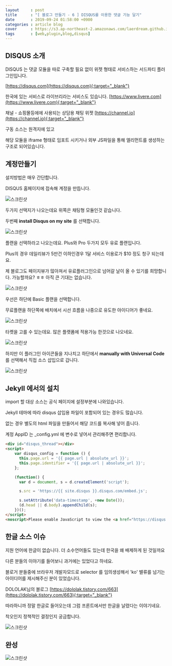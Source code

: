 ```yaml
---
layout     : post
title      : "[ 블로그 만들기 - 6 ] DISQUS를 이용한 댓글 기능 달기"
date       : 2019-09-24 01:58:00 +0900
categories : article blog
cover      : https://s3.ap-northeast-2.amazonaws.com/laerdream.github.io/cover/disqus.jpg
tags       : [web,plugin,blog,disqus]
---
```


## DISQUS 소개

DISQUS 는 댓글 모듈을 따로 구축할 필요 없이 위젯 형태로 서비스하는 서드파티 플러그인입니다.

[https://disqus.com](https://disqus.com){:target="_blank"}

한국에 있는 서비스로 라이브리라는 서비스도 있습니다.
[https://www.livere.com](https://www.livere.com){:target="_blank"}

채널 - 쇼핑몰등에에 사용되는 상담용 채팅 위젯
[https://channel.io](https://channel.io){:target="_blank"}

구동 소스는 원격지에 있고 

해당 모듈을 iframe 형태로 임포트 시키거나 외부 JS파일을 통해 엘리먼트를 생성하는 구조로 되어있습니다.


## 계정만들기

설치방법은 매우 간단합니다.

DISQUS 홈페이지에 접속해 계정을 만듭니다.

![스크린샷](https://s3.ap-northeast-2.amazonaws.com/laerdream.github.io/2019-09-24/2019-09-24-disqus0.jpg)

두가지 선택지가 나오는데요 위쪽은 채팅형 모듈인것 같습니다.

두번째 **install Disqus on my site** 를 선택합니다.

![스크린샷](https://s3.ap-northeast-2.amazonaws.com/laerdream.github.io/2019-09-24/2019-09-24-disqus2.jpg)

플랜을 선택하라고 나오는데요. Plus와 Pro 두가지 모두 유료 플랜입니다. 

Plus의 경우 데일리뷰가 5만건 이하인경우 1달 서비스 이용로가 $10 정도 청구 되는데요. 

제 블로그도 페이지뷰가 많아져서 유료플러그인으로 넘어갈 날이 올 수 있기를 희망합니다. 가능할까요? ㅎㅎ 아직 큰 기대는 없습니다.

![스크린샷](https://s3.ap-northeast-2.amazonaws.com/laerdream.github.io/2019-09-24/2019-09-24-disqus3.jpg)

우선은 하단에 Basic 플랜을 선택합니다. 

무료플랜을 하단쪽에 배치에서 시선 흐름을 나중으로 유도한 아이디어가 좋네요.

![스크린샷](https://s3.ap-northeast-2.amazonaws.com/laerdream.github.io/2019-09-24/2019-09-24-disqus4.jpg)

타켓을 고를 수 있는데요. 많은 플랫폼에 적용가능 한것으로 나오네요. 

![스크린샷](https://s3.ap-northeast-2.amazonaws.com/laerdream.github.io/2019-09-24/2019-09-24-disqus5.jpg)

하지만 이 플러그인 아이콘들을 지나치고 하단에서 **manually with Universal Code** 를 선택해서 직접 소스 삽입으로 갑니다.

![스크린샷](https://s3.ap-northeast-2.amazonaws.com/laerdream.github.io/2019-09-24/2019-09-24-disqus6.jpg)

## Jekyll 에서의 설치

import 할 대상 소스는 공식 페이지에 설정부분에 나와있습니다.

Jekyll 테마에 따라 disqus 삽입용 파일이 포함되어 있는 경우도 많습니다.

없는 경우 별도의 html 파일을 만들어서 해당 코드를 복사해 넣어 줍니다.

계정 AppID 는 _config.yml 에 변수로 넣어서 관리해주면 편리합니다.

```html
<div id="disqus_thread"></div>
<script>
    var disqus_config = function () {
      this.page.url = '{{ page.url | absolute_url }}';
      this.page.identifier = '{{ page.url | absolute_url }}';
    };

    (function() {
      var d = document, s = d.createElement('script');

      s.src = 'https://{{ site.disqus }}.disqus.com/embed.js';

      s.setAttribute('data-timestamp', +new Date());
      (d.head || d.body).appendChild(s);
    })();
</script>
<noscript>Please enable JavaScript to view the <a href="https://disqus.com/?ref_noscript" rel="nofollow">comments powered by Disqus.</a></noscript>
```

## 한글 소스 이슈

지원 언어에 한글이 없습니다. 더 소수언어들도 있는데 한국을 왜 배제하게 된 것일까요

다른 분들의 이야기를 들어보니 과거에는 있었다고 하네요.

블로거 분들중에 브라우저 개발자모드로 selector 를 임의생성해서 'ko' 밸류를 넘기는 아이디어를 제시해주신 분이 있었습니다.

DOLOLAK님의 블로그
[https://dololak.tistory.com/663](https://dololak.tistory.com/663){:target="_blank"}

따라하니까 정말 한글로 들어오는데 그럼 프론트에서만 한글을 날렸다는 이야기네요.

착오인지 정책적인 결정인지 궁금합니다.

![스크린샷](https://s3.ap-northeast-2.amazonaws.com/laerdream.github.io/2019-09-24/2019-09-24-disqus7.jpg)

## 완성

![스크린샷](https://s3.ap-northeast-2.amazonaws.com/laerdream.github.io/2019-09-24/2019-09-24-disqus8.jpg)